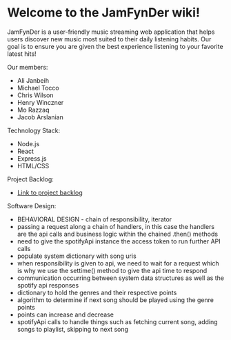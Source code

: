 # Welcome to the JamFynDer wiki!
JamFynDer is a user-friendly music streaming web application that helps users discover new music most suited to their daily listening habits.
Our goal is to ensure you are given the best experience listening to your favorite latest hits!

Our members:
* Ali Janbeih
* Michael Tocco
* Chris Wilson
* Henry Winczner
* Mo Razzaq
* Jacob Arslanian

Technology Stack:
* Node.js
* React
* Express.js
* HTML/CSS

Project Backlog:
* [Link to project backlog](https://github.com/orgs/WSU-4110/projects/6)

Software Design:
* BEHAVIORAL DESIGN - chain of responsibility, iterator
* passing a request along a chain of handlers, in this case the handlers are the api calls and business logic within the chained .then() methods
* need to give the spotifyApi instance the access token to run further API calls
* populate system dictionary with song uris
* when responsibility is given to api, we need to wait for a request which is why we use the settime() method to give the api time to respond
* communication occurring between system data structures as well as the spotify api responses
* dictionary to hold the genres and their respective points
* algorithm to determine if next song should be played using the genre points
* points can increase and decrease 
* spotifyApi calls to handle things such as fetching current song, adding songs to playlist, skipping to next song


